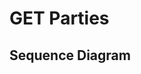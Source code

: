 # GET Parties

## Sequence Diagram

```puml { src="./assets/Diagrams/SequenceDiagrams/seq-acct-lookup-get-parties-7.2.0.plantuml" }
```
